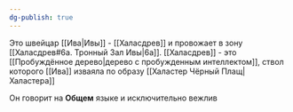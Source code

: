 ```yaml
---
dg-publish: true
---
```

Это швейцар [[Ива|Ивы]] - [[Халасдрев]] и провожает в зону [[Халасдрев#6а. Тронный Зал Ивы|6а]]. [[Халасдрев]] - это [[Пробуждённое дерево|дерево с пробужденным интеллектом]], ствол которого [[Ива]] изваяла по образу [[Халастер Чёрный Плащ|Халастера]]

Он говорит на **Общем** языке и исключительно вежлив